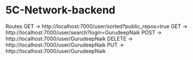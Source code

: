 # 5C-Network-backend

Routes
GET -> http://localhost:7000/user/sorted?public_repos=true
GET -> http://localhost:7000/user/search?login=GurudeepNaik
POST -> http://localhost:7000/user/GurudeepNaik
DELETE -> http://localhost:7000/user/GurudeepNaik
PUT -> http://localhost:7000/user/GurudeepNaik
